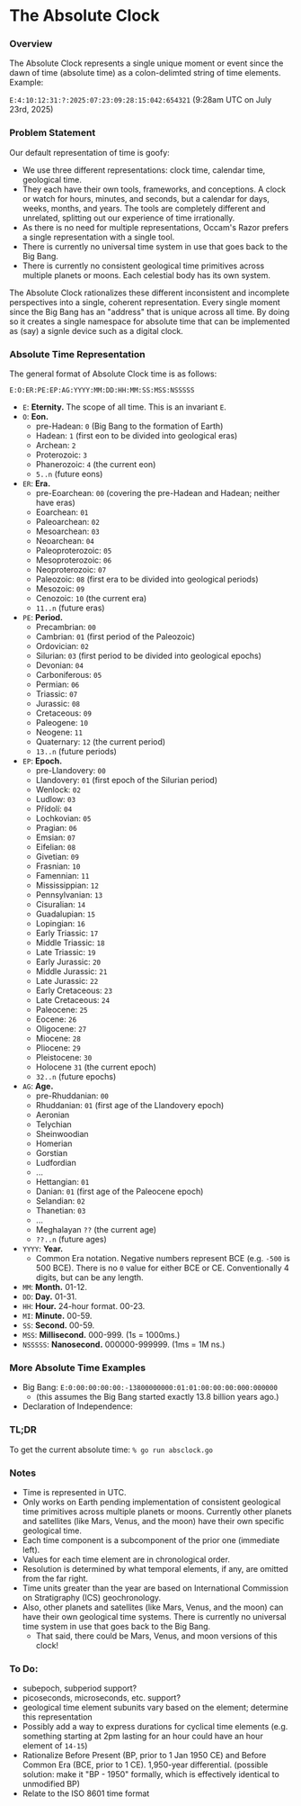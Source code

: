 # The Absolute Clock

### Overview
The Absolute Clock represents a single unique moment or event since the dawn of time (absolute time) as a colon-delimted string of time elements. Example:

`E:4:10:12:31:?:2025:07:23:09:28:15:042:654321` (9:28am UTC on July 23rd, 2025)


### Problem Statement

Our default representation of time is goofy:
* We use three different representations: clock time, calendar time, geological time.
* They each have their own tools, frameworks, and conceptions. A clock or watch for hours, minutes, and seconds, but a calendar for days, weeks, months, and years. The tools are completely different and unrelated, splitting out our experience of time irrationally.
* As there is no need for multiple representations, Occam's Razor prefers a single representation with a single tool.
* There is currently no universal time system in use that goes back to the Big Bang.
* There is currently no consistent geological time primitives across multiple planets or moons. Each celestial body has its own system.

The Absolute Clock rationalizes these different inconsistent and incomplete perspectives into a single, coherent representation. Every single moment since the Big Bang has an "address" that is unique across all time. By doing so it creates a single namespace for absolute time that can be implemented as (say) a signle device such as a digital clock.


### Absolute Time Representation

The general format of Absolute Clock time is as follows:

`E:O:ER:PE:EP:AG:YYYY:MM:DD:HH:MM:SS:MSS:NSSSSS`

* `E`: **Eternity.** The scope of all time. This is an invariant `E`.
* `O`: **Eon.**
    * pre-Hadean: `0` (Big Bang to the formation of Earth)
    * Hadean: `1`  (first eon to be divided into geological eras)
    * Archean: `2`
    * Proterozoic: `3`
    * Phanerozoic: `4` (the current eon)
    * `5..n` (future eons)
* `ER`: **Era.**
    * pre-Eoarchean: `00` (covering the pre-Hadean and Hadean; neither have eras)
    * Eoarchean: `01`
    * Paleoarchean: `02`
    * Mesoarchean: `03`
    * Neoarchean: `04`
    * Paleoproterozoic: `05`
    * Mesoproterozoic: `06`
    * Neoproterozoic: `07`
    * Paleozoic: `08` (first era to be divided into geological periods)
    * Mesozoic: `09`
    * Cenozoic: `10` (the current era)
    * `11..n` (future eras)
* `PE`: **Period.**
    * Precambrian: `00` 
    * Cambrian: `01` (first period of the Paleozoic)
    * Ordovician: `02`
    * Silurian: `03` (first period to be divided into geological epochs)
    * Devonian: `04`
    * Carboniferous: `05` 
    * Permian:  `06`
    * Triassic: `07`
    * Jurassic: `08`
    * Cretaceous: `09`
    * Paleogene: `10`
    * Neogene: `11`
    * Quaternary: `12` (the current period)
    * `13..n` (future periods)
* `EP`: **Epoch.** 
    * pre-Llandovery: `00`
    * Llandovery: `01` (first epoch of the Silurian period)
    * Wenlock:  `02`
    * Ludlow: `03`
    * Přídolí: `04` 
    * Lochkovian: `05`
    * Pragian: `06`
    * Emsian: `07`
    * Eifelian: `08`
    * Givetian: `09`
    * Frasnian: `10`
    * Famennian: `11`
    * Mississippian: `12`
    * Pennsylvanian: `13`
    * Cisuralian: `14`
    * Guadalupian: `15`
    * Lopingian: `16`
    * Early Triassic: `17`
    * Middle Triassic: `18`
    * Late Triassic: `19`
    * Early Jurassic: `20`
    * Middle Jurassic: `21`
    * Late Jurassic: `22`
    * Early Cretaceous: `23`
    * Late Cretaceous: `24`
    * Paleocene: `25`
    * Eocene: `26`
    * Oligocene: `27`
    * Miocene: `28`
    * Pliocene: `29`
    * Pleistocene: `30`
    * Holocene `31` (the current epoch)
    * `32..n` (future epochs)
* `AG`: **Age.**
    * pre-Rhuddanian: `00`
    * Rhuddanian: `01` (first age of the Llandovery epoch)
    * Aeronian
    * Telychian
    * Sheinwoodian
    * Homerian
    * Gorstian
    * Ludfordian
    * ...
    * Hettangian: `01`
    * Danian: `01` (first age of the Paleocene epoch)
    * Selandian: `02`
    * Thanetian: `03`
    * ...
    * Meghalayan `??` (the current age)
    * `??..n` (future ages)
* `YYYY`: **Year.**
    * Common Era notation. Negative numbers represent BCE (e.g. `-500` is 500 BCE). There is no `0` value for either BCE or CE. Conventionally 4 digits, but can be any length.
* `MM`: **Month.** 01-12.
* `DD`: **Day.** 01-31.
* `HH`: **Hour.** 24-hour format. 00-23.
* `MI`: **Minute.** 00-59.
* `SS`: **Second.** 00-59.
* `MSS`: **Millisecond.** 000-999. (1s = 1000ms.)
* `NSSSSS`: **Nanosecond.** 000000-999999. (1ms = 1M ns.)

### More Absolute Time Examples

* Big Bang: `E:0:00:00:00:00:-13800000000:01:01:00:00:00:000:000000`
    * (this assumes the Big Bang started exactly 13.8 billion years ago.)
* Declaration of Independence: 


### TL;DR
To get the current absolute time: `% go run absclock.go`


### Notes
* Time is represented in UTC.
* Only works on Earth pending implementation of consistent geological time primitives across multiple planets or moons. Currently other planets and satellites (like Mars, Venus, and the moon) have their own specific geological time.
* Each time component is a subcomponent of the prior one (immediate left).
* Values for each time element are in chronological order.
* Resolution is determined by what temporal elements, if any, are omitted from the far right.
* Time units greater than the year are based on International Commission on Stratigraphy (ICS) geochronology.
* Also, other planets and satellites (like Mars, Venus, and the moon) can have their own geological time systems. There is currently no universal time system in use that goes back to the Big Bang.
    * That said, there could be Mars, Venus, and moon versions of this clock!

### To Do:
* subepoch, subperiod support? 
* picoseconds, microseconds, etc. support?
* geological time element subunits vary based on the element; determine this representation
* Possibly add a way to express durations for cyclical time elements (e.g. something starting at 2pm lasting for an hour could have an hour element of `14-15`)
* Rationalize Before Present (BP, prior to 1 Jan 1950 CE) and Before Common Era (BCE, prior to 1 CE). 1,950-year differential. (possible solution: make it "BP - 1950" formally, which is effectively identical to unmodified BP)
* Relate to the ISO 8601 time format
